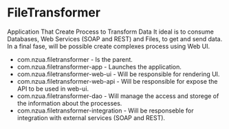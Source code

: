 # FileTransformer
Application That Create Process to Transform Data
It ideal is to consume Databases, Web Services (SOAP and REST) and Files, to get and send data.
In a final fase, will be possible create complexes process using Web UI.

- com.nzua.filetransformer - Is the parent.
- com.nzua.filetransformer-app - Launches the application.
- com.nzua.filetransformer-web-ui - Will be responsible for rendering UI.
- com.nzua.filetransformer-web-api - Will be responsible for expose the API to be used in web-ui.
- com.nzua.filetransformer-dao - Will manage the access and storege of the information about the processes.
- com.nzua.filetransformer-integration - Will be responseble for integration with external services (SOAP and REST). 
